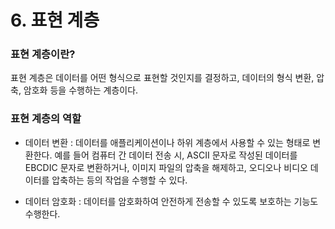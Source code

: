 # 6. 표현 계층

### 표현 계층이란?

표현 계층은 데이터를 어떤 형식으로 표현할 것인지를 결정하고, 데이터의 형식 변환, 압축, 암호화 등을 수행하는 계층이다.

### 표현 계층의 역할

- 데이터 변환 : 데이터를 애플리케이션이나 하위 계층에서 사용할 수 있는 형태로 변환한다. 예를 들어 컴퓨터 간 데이터 전송 시, ASCII 문자로 작성된 데이터를 EBCDIC 문자로 변환하거나, 이미지 파일의 압축을 해제하고, 오디오나 비디오 데이터를 압축하는 등의 작업을 수행할 수 있다.

- 데이터 암호화 : 데이터를 암호화하여 안전하게 전송할 수 있도록 보호하는 기능도 수행한다.
